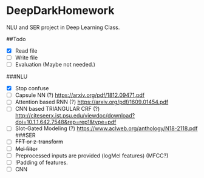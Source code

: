 # DeepDarkHomework
NLU and SER project in Deep Learning Class.

##Todo
- [x] Read file
- [ ] Write file
- [ ] Evaluation (Maybe not needed.)

###NLU
- [x] Stop confuse
- [ ] Capsule NN (?) https://arxiv.org/pdf/1812.09471.pdf
- [ ] Attention based RNN (?) https://arxiv.org/pdf/1609.01454.pdf
- [ ] CNN based TRIANGULAR CRF (?) http://citeseerx.ist.psu.edu/viewdoc/download?doi=10.1.1.642.7548&rep=rep1&type=pdf
- [ ] Slot-Gated Modeling (?) https://www.aclweb.org/anthology/N18-2118.pdf
###SER
- [ ] ~~FFT or z-transform~~
- [ ] ~~Mel filter~~
- [ ] Preprocessed inputs are provided (logMel features) (MFCC?)
- [ ] !Padding of features.
- [ ] CNN
